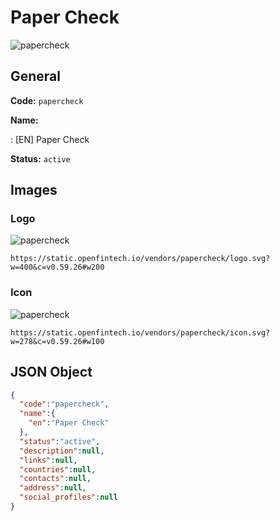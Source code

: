 
# Paper Check 
![papercheck](https://static.openfintech.io/vendors/papercheck/logo.svg?w=400&c=v0.59.26#w200)  

## General 
 
**Code:** `papercheck` 
 
**Name:** 
 
:	[EN] Paper Check 
 
**Status:** `active` 
 

## Images 

### Logo 
 
![papercheck](https://static.openfintech.io/vendors/papercheck/logo.svg?w=400&c=v0.59.26#w200)  

```
https://static.openfintech.io/vendors/papercheck/logo.svg?w=400&c=v0.59.26#w200
```  

### Icon 
 
![papercheck](https://static.openfintech.io/vendors/papercheck/icon.svg?w=278&c=v0.59.26#w100)  

```
https://static.openfintech.io/vendors/papercheck/icon.svg?w=278&c=v0.59.26#w100
```  

## JSON Object 

```json
{
  "code":"papercheck",
  "name":{
    "en":"Paper Check"
  },
  "status":"active",
  "description":null,
  "links":null,
  "countries":null,
  "contacts":null,
  "address":null,
  "social_profiles":null
}
```  
